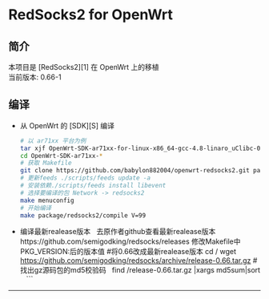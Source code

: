 RedSocks2 for OpenWrt
===

简介
---

 本项目是 [RedSocks2][1] 在 OpenWrt 上的移植  
 当前版本: 0.66-1  
  

编译
---

 - 从 OpenWrt 的 [SDK][S] 编译  

   ```bash
   # 以 ar71xx 平台为例
   tar xjf OpenWrt-SDK-ar71xx-for-linux-x86_64-gcc-4.8-linaro_uClibc-0.9.33.2.tar.bz2
   cd OpenWrt-SDK-ar71xx-*
   # 获取 Makefile
   git clone https://github.com/babylon882004/openwrt-redsocks2.git package/redsocks2
   # 更新feeds ./scripts/feeds update -a
   # 安装依赖./scripts/feeds install libevent
   # 选择要编译的包 Network -> redsocks2
   make menuconfig
   # 开始编译
   make package/redsocks2/compile V=99
  - 编译最新realease版本
   去原作者github查看最新realease版本https://github.com/semigodking/redsocks/releases
   修改Makefile中PKG_VERSION:后的版本值
   #将0.66改成最新realease版本
   cd /
   wget https://github.com/semigodking/redsocks/archive/release-0.66.tar.gz
   #找出gz源码包的md5校验码
   find /release-0.66.tar.gz |xargs md5sum|sort
   ```

----------
